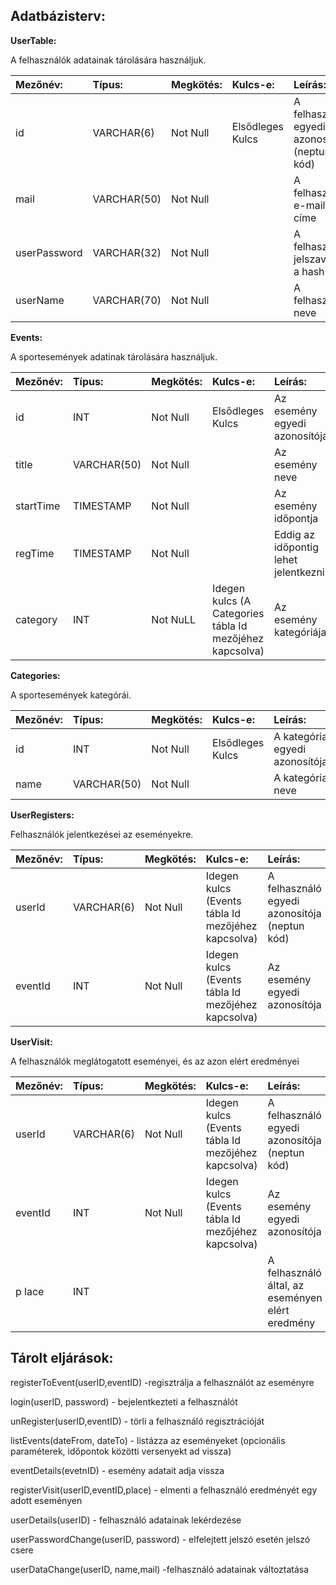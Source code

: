 ## Adatbázisterv:
**UserTable:**

A felhasználók adatainak tárolására használjuk.

|Mezőnév:|Típus:|Megkötés:|Kulcs-e:|Leírás:|
|:-------|:-----|:--------|:-------|:------|
|id|VARCHAR(6)|Not Null|Elsődleges Kulcs|A felhasználó egyedi azonosítója (neptun kód)|
|mail|VARCHAR(50)|Not Null||A felhasználó e-mail címe|
|userPassword|VARCHAR(32)|Not Null||A felhasználó jelszavának a hash-e|
|userName|VARCHAR(70)|Not Null||A felhasználó neve|

**Events:**

A sportesemények adatinak tárolására használjuk.

|Mezőnév:|Típus:|Megkötés:|Kulcs-e:|Leírás:|
|:-------|:-----|:--------|:-------|:------|
|id|INT|Not Null|Elsődleges Kulcs|Az esemény egyedi azonosítója|
|title|VARCHAR(50)|Not Null||Az esemény neve|
|startTime|TIMESTAMP|Not Null||Az esemény időpontja|
|regTime|TIMESTAMP|Not Null||Eddig az időpontig lehet jelentkezni|
|category|INT|Not NuLL|Idegen kulcs (A Categories tábla Id mezőjéhez kapcsolva)|Az esemény kategóriája|

**Categories:**

A sportesemények kategórái.

|Mezőnév:|Típus:|Megkötés:|Kulcs-e:|Leírás:|
|:-------|:-----|:--------|:-------|:------|
|id|INT|Not Null|Elsődleges Kulcs|A kategória egyedi azonosítója|
|name|VARCHAR(50)|Not Null||A kategória neve|


**UserRegisters:**

Felhasználók jelentkezései az eseményekre.

|Mezőnév:|Típus:|Megkötés:|Kulcs-e:|Leírás:|
|:-------|:-----|:--------|:-------|:------|
|userId|VARCHAR(6)|Not Null|Idegen kulcs (Events tábla Id mezőjéhez kapcsolva)|A felhasználó egyedi azonosítója (neptun kód)|
|eventId|INT|Not Null|Idegen kulcs (Events tábla Id mezőjéhez kapcsolva)|Az esemény egyedi azonosítója|

**UserVisit:**

A felhasználók meglátogatott eseményei, és az azon elért eredményei

|Mezőnév:|Típus:|Megkötés:|Kulcs-e:|Leírás:|
|:-------|:-----|:--------|:-------|:------|
|userId|VARCHAR(6)|Not Null|Idegen kulcs (Events tábla Id mezőjéhez kapcsolva)|A felhasználó egyedi azonosítója (neptun kód)|
|eventId|INT|Not Null|Idegen kulcs (Events tábla Id mezőjéhez kapcsolva)|Az esemény egyedi azonosítója|
|p lace|INT|||A felhasználó által, az eseményen elért eredmény|


## Tárolt eljárások:
registerToEvent(userID,eventID) -regisztrálja a felhasználót az eseményre

login(userID, password) - bejelentkezteti a felhasználót 

unRegister(userID,eventID) - törli a felhasználó regisztrációját

listEvents(dateFrom, dateTo) - listázza az eseményeket (opcionális paraméterek, időpontok közötti versenyekt ad vissza)

eventDetails(evetnID) - esemény adatait adja vissza

registerVisit(userID,eventID,place) - elmenti a felhasználó eredményét egy adott eseményen

userDetails(userID) - felhasználó adatainak lekérdezése

userPasswordChange(userID, password) - elfelejtett jelszó esetén jelszó csere

userDataChange(userID, name,mail) -felhasználó adatainak változtatása
